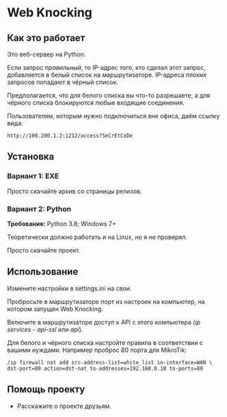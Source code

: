 ﻿# Web Knocking

## Как это работает
Это веб-сервер на Python.

Если запрос *правильный*, то IP-адрес того, кто сделал этот запрос, добавляется в белый список на маршрутизаторе. IP-адреса *плохих* запросов попадают в чёрный список.

Предполагается, что для белого списка вы что-то разрешаете, а для чёрного списка блокируются любые входящие соединения.

Пользователям, которым нужно подключиться вне офиса, даём ссылку вида:

	http://100.200.1.2:1212/access?SeCrEtCoDe


## Установка
### Вариант 1: EXE
Просто скачайте архив со страницы релизов.

### Вариант 2: Python
**Требования:** Python 3.8; Windows 7+

Теоретически должно работать и на Linux, но я не проверял.

Просто скачайте проект.

## Использование
Измените настройки в settings.ini на свои.

Пробросьте в маршрутизаторе порт из настроек на компьютер, на котором запущен Web Knocking.

Включите в маршрутизаторе доступ к API с этого компьютера (*ip services - api-ssl* или *api*).

Для белого и чёрного списка настройте правила в соответствии с вашими нуждами. Например проброс 80 порта для MikroTik:

	/ip firewall nat add src-address-list=white_list in-interface=WAN \
	dst-port=80 action=dst-nat to-addresses=192.168.0.10 to-ports=80

## Помощь проекту
- Расскажите о проекте друзьям.
